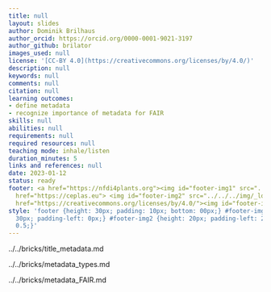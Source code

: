 ```yaml
---
title: null
layout: slides
author: Dominik Brilhaus
author_orcid: https://orcid.org/0000-0001-9021-3197
author_github: brilator
images_used: null
license: '[CC-BY 4.0](https://creativecommons.org/licenses/by/4.0/)'
description: null
keywords: null
comments: null
citation: null
learning outcomes:
- define metadata
- recognize importance of metadata for FAIR
skills: null
abilities: null
requirements: null
required resources: null
teaching mode: inhale/listen
duration_minutes: 5
links and references: null
date: 2023-01-12
status: ready
footer: <a href="https://nfdi4plants.org"><img id="footer-img1" src="../../../img/_logos/DataPLANT/DataPLANT_logo_square_bg_transparent.svg"></a><a
  href="https://ceplas.eu"> <img id="footer-img2" src="../../../img/_logos/CEPLAS/CEPLAS_Icon.jpeg"></a><a
  href="https://creativecommons.org/licenses/by/4.0/"><img id="footer-img3" src="../../../img/_logos/CreativeCommons/by.svg"></a>
style: 'footer {height: 30px; padding: 10px; bottom: 00px;} #footer-img1 {height:
  30px; padding-left: 0px;} #footer-img2 {height: 20px; padding-left: 20px; opacity:
  0.5;}'
---
```


../../bricks/title_metadata.md

../../bricks/metadata_types.md

../../bricks/metadata_FAIR.md
